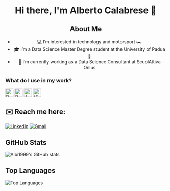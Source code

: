 <div align="center">

# Hi there, I'm Alberto Calabrese 👋

## About Me
- 💻 I’m interested in technology and motorsport 🏎️
- 🎓 I’m a Data Science Master Degree student at the University of Padua 🏫
- 🔭 I’m currently working as a Data Science Consultant at ScuolAttiva Onlus

</div>

### What do I use in my work?
<p>
  <img alt="R" src="https://img.shields.io/badge/R-276DC3?logo=r&logoColor=white&style=plastic" height="25"/>
  <img alt="Python" src="https://img.shields.io/badge/Python-3776AB?logo=python&logoColor=white&style=plastic" height="25"/>
  <img alt="Jupyter" src="https://img.shields.io/badge/Jupyter-F37626?logo=Jupyter&logoColor=white&style=plastic" height="25"/>
  <img alt="Visual Studio Code" src="https://img.shields.io/badge/Visual Studio Code-007ACC?logo=VisualStudioCode&logoColor=white&style=plastic" height="25"/>
</p>

</div>

##  ✉️ Reach me here:
[![LinkedIn](https://img.shields.io/badge/LinkedIn-0077B5?style=for-the-badge&logo=linkedin&logoColor=white)]([www.linkedin.com/in/alberto-calabrese1999](https://www.linkedin.com/in/alberto-calabrese1999/))
[![Gmail](https://img.shields.io/badge/Gmail-D14836?style=for-the-badge&logo=gmail&logoColor=white)](mailto:albertocalabrese99@gmail.com)

</div>

## GitHub Stats

![Albi1999's GitHub stats](https://github-readme-stats.vercel.app/api?username=Albi1999&show_icons=true&theme=radical)

</div>

## Top Languages

![Top Languages](https://github-readme-stats.vercel.app/api/top-langs/?username=Albi1999&layout=compact&theme=radical)
